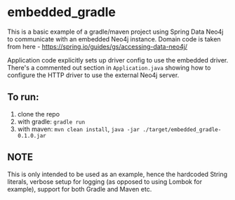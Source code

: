 # embedded_gradle
This is a basic example of a gradle/maven project using Spring Data Neo4j to communicate with an embedded Neo4j instance.
Domain code is taken from here - https://spring.io/guides/gs/accessing-data-neo4j/

Application code explicitly sets up driver config to use the embedded driver. There's a commented out section in `Application.java` showing how to configure the HTTP driver to use the external Neo4j server.

## To run:
1. clone the repo
2. with gradle: `gradle run` 
3. with maven: `mvn clean install`, `java -jar ./target/embedded_gradle-0.1.0.jar`

## NOTE
This is only intended to be used as an example, hence the hardcoded String literals, verbose setup for logging (as opposed to using Lombok for example), support for both Gradle and Maven etc.
